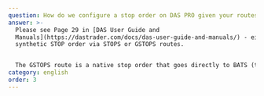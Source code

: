 ```yaml
---
question: How do we configure a stop order on DAS PRO given your routes?
answer: >-
  Please see Page 29 in [DAS User Guide and
  Manuals](https://dastrader.com/docs/das-user-guide-and-manuals/) - either
  synthetic STOP order via STOPS or GSTOPS routes.


  The GSTOPS route is a native stop order that goes directly to BATS (the only exchange that still accepts native stops) for execution.
category: english
order: 3
---
```

